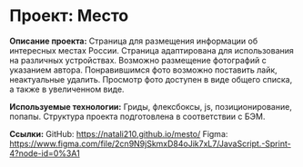 # Проект: Место

**Описание проекта:**
Страница для размещения информации об интересных местах России. Страница адаптирована для использования на различных устройствах. Возможно размещение фотографий с указанием автора. Понравившимся фото возможно поставить лайк, неактуальные удалить. Просмотр фото доступен в виде общего списка, а также в увеличенном виде.


**Используемые технологии:**
Гриды, флексбоксы, js, позиционирование, попапы. Структура проекта подготовлена в соответствии с БЭМ. 

**Ссылки:**
GitHub: https://natali210.github.io/mesto/ 
Figma: https://www.figma.com/file/2cn9N9jSkmxD84oJik7xL7/JavaScript.-Sprint-4?node-id=0%3A1